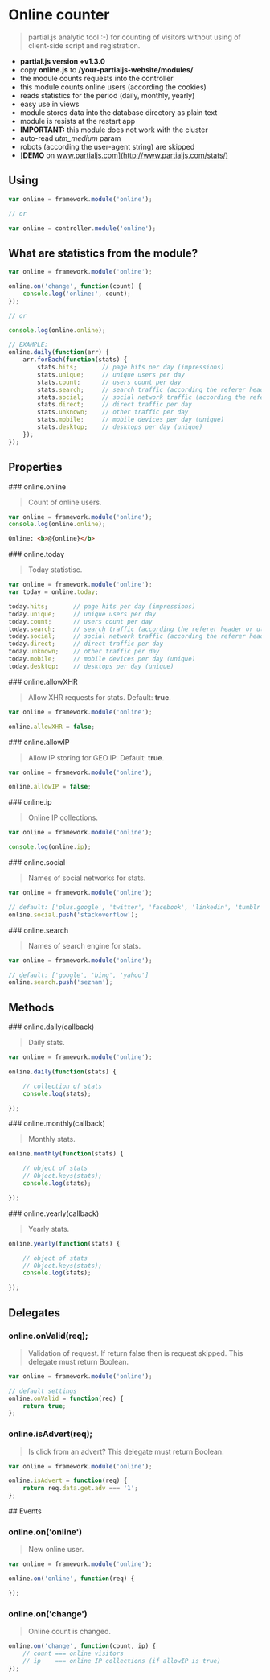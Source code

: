 # Online counter

> partial.js analytic tool :-) for counting of visitors without using of client-side script and registration.

- __partial.js version +v1.3.0__
- copy **online.js** to __/your-partialjs-website/modules/__
- the module counts requests into the controller
- this module counts online users (according the cookies)
- reads statistics for the period (daily, monthly, yearly)
- easy use in views
- module stores data into the database directory as plain text
- module is resists at the restart app
- __IMPORTANT:__ this module does not work with the cluster
- auto-read _utm_medium_ param
- robots (according the user-agent string) are skipped
- [__DEMO__ on www.partialjs.com](http://www.partialjs.com/stats/)

## Using

```js
var online = framework.module('online');

// or

var online = controller.module('online');
```

## What are statistics from the module?

```js
var online = framework.module('online');

online.on('change', function(count) {
    console.log('online:', count);
});

// or

console.log(online.online);

// EXAMPLE:
online.daily(function(arr) {
    arr.forEach(function(stats) {
        stats.hits;       // page hits per day (impressions)
        stats.unique;     // unique users per day
        stats.count;      // users count per day
        stats.search;     // search traffic (according the referer header or utm_medium param) per day
        stats.social;     // social network traffic (according the referer header or utm_medium param) per day
        stats.direct;     // direct traffic per day
        stats.unknown;    // other traffic per day
        stats.mobile;     // mobile devices per day (unique)
        stats.desktop;    // desktops per day (unique)
    });
});
```

## Properties

### online.online

> Count of online users.

```js
var online = framework.module('online');
console.log(online.online);
```

```html
Online: <b>@{online}</b>
```

### online.today

> Today statistisc.

```js
var online = framework.module('online');
var today = online.today;

today.hits;       // page hits per day (impressions)
today.unique;     // unique users per day
today.count;      // users count per day
today.search;     // search traffic (according the referer header or utm_medium param) per day
today.social;     // social network traffic (according the referer header or utm_medium param) per day
today.direct;     // direct traffic per day
today.unknown;    // other traffic per day
today.mobile;     // mobile devices per day (unique)
today.desktop;    // desktops per day (unique)
```

### online.allowXHR

> Allow XHR requests for stats. Default: __true__.

```js
var online = framework.module('online');

online.allowXHR = false;
```

### online.allowIP

> Allow IP storing for GEO IP. Default: __true__.

```js
var online = framework.module('online');

online.allowIP = false;
```

### online.ip

> Online IP collections.

```js
var online = framework.module('online');

console.log(online.ip);
```

### online.social

> Names of social networks for stats.

```js
var online = framework.module('online');

// default: ['plus.google', 'twitter', 'facebook', 'linkedin', 'tumblr', 'flickr', 'instagram']
online.social.push('stackoverflow');
```

### online.search

> Names of search engine for stats.

```js
var online = framework.module('online');

// default: ['google', 'bing', 'yahoo']
online.search.push('seznam');
```

## Methods

### online.daily(callback)

> Daily stats.

```js
var online = framework.module('online');

online.daily(function(stats) {

	// collection of stats
	console.log(stats);

});

```

### online.monthly(callback)

> Monthly stats.

```js
online.monthly(function(stats) {

	// object of stats
	// Object.keys(stats);
	console.log(stats);

});
```

### online.yearly(callback)

> Yearly stats.

```js
online.yearly(function(stats) {

	// object of stats
	// Object.keys(stats);
	console.log(stats);

});
```

## Delegates

### online.onValid(req);

> Validation of request. If return false then is request skipped. This delegate must return Boolean.

```js
var online = framework.module('online');

// default settings
online.onValid = function(req) {
	return true;
};
```

### online.isAdvert(req);

> Is click from an advert? This delegate must return Boolean.

```js
var online = framework.module('online');

online.isAdvert = function(req) {
	return req.data.get.adv === '1';
};
```

## Events

### online.on('online')

> New online user.

```js
var online = framework.module('online');

online.on('online', function(req) {

});
```

### online.on('change')

> Online count is changed.

```js
online.on('change', function(count, ip) {
	// count === online visitors
	// ip    === online IP collections (if allowIP is true)
});
```
